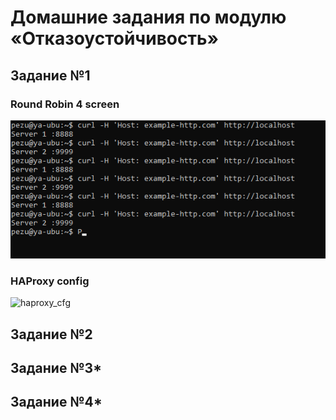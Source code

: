 # Домашние задания по модулю  «Отказоустойчивость»

## Задание №1
### Round Robin 4 screen
![Round Robin 4 screen](https://github.com/Pezu-git/clusteringBalancing/blob/main/img/hw1.png)
### HAProxy config
![haproxy_cfg](https://github.com/Pezu-git/clusteringBalancing/blob/main/files/haproxy-1.cfg)

## Задание №2

## Задание №3*

## Задание №4*